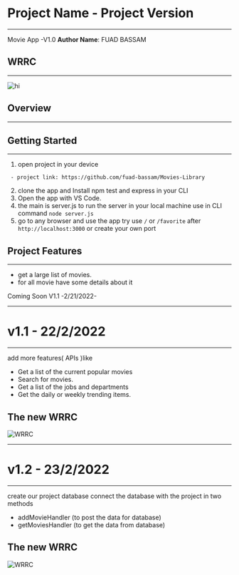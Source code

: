 # Project Name - Project Version
--------------------------------

 Movie App -V1.0
**Author Name**: FUAD BASSAM

## WRRC
----

![hi](https://firebasestorage.googleapis.com/v0/b/f22f-3c23f.appspot.com/o/task%2010.PNG?alt=media&token=7bc7a333-a688-4b93-8af7-4b4af97f2ecd)

## Overview
-----
## Getting Started
------
1. open project in your device

```
 - project link: https://github.com/fuad-bassam/Movies-Library
```

2. clone the app and Install npm test and express in your CLI
3. Open the app with VS Code.
4. the main is server.js to run the server in your local machine use in CLI command  `node server.js`
5. go to any browser and use the app try use `/` or `/favorite` after `http://localhost:3000` or create your own port 

## Project Features

--------

- get a large list of movies.
- for all movie have some details about it 

Coming Soon  V1.1   -2/21/2022-

 ----------
 # v1.1 - 22/2/2022
 -----

add more features( APIs )like 

- Get a list of the current popular movies
- Search for movies.
- Get a list of the jobs and departments 
- Get the daily or weekly trending items. 
 
## The new WRRC

![WRRC](https://firebasestorage.googleapis.com/v0/b/f22f-3c23f.appspot.com/o/Task%2012.PNG?alt=media&token=8f75a58f-bc00-4136-b1d0-4b271c4dff41)



 ----------
 # v1.2 - 23/2/2022
 -----
create our project database
connect the database with the project in two methods
- addMovieHandler (to post the data for database)
- getMoviesHandler (to get the data from database)
## The new WRRC

![WRRC](https://firebasestorage.googleapis.com/v0/b/f22f-3c23f.appspot.com/o/task13.PNG?alt=media&token=1652b9e7-f51b-4b88-a9a4-cf2dc1fbc0f2)

